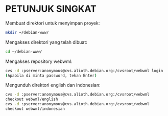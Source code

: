 # PETUNJUK SINGKAT

Membuat direktori untuk menyimpan proyek:

```bash
mkdir ~/debian-www/
```

Mengakses direktori yang telah dibuat:

```bash
cd ~/debian-www/
```

Mengakses repository webwml:

```bash
cvs -d :pserver:anonymous@cvs.alioth.debian.org:/cvsroot/webwml login
(Apabila di minta password, tekan Enter)
```

Mengunduh direktori english dan indonesian:

```bash
cvs -d :pserver:anonymous@cvs.alioth.debian.org:/cvsroot/webwml 
checkout webwml/english
cvs -d :pserver:anonymous@cvs.alioth.debian.org:/cvsroot/webwml 
checkout webwml/indonesian
```
